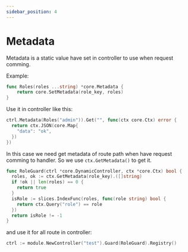 ```yaml
---
sidebar_position: 4
---
```


# Metadata

Metadata is a static value have set in controller to use when request comming.

Example:

```go
func Roles(roles ...string) *core.Metadata {
	return core.SetMetadata(role_key, roles)
}
```

Use it in controller like this:

```go
ctrl.Metadata(Roles("admin")).Get("", func(ctx core.Ctx) error {
  return ctx.JSON(core.Map{
    "data": "ok",
  })
})
```

In this case we need get metadata of route path when have request comming to handler. So we use `ctx.GetMetadata()` to get it.

```go
func RoleGuard(ctrl *core.DynamicController, ctx *core.Ctx) bool {
  roles, ok := ctx.GetMetadata(role_key).([]string)
  if !ok || len(roles) == 0 {
    return true
  }
  isRole := slices.IndexFunc(roles, func(role string) bool {
    return ctx.Query("role") == role
  })
  return isRole != -1
}
```

and use it for all route in controller:

```go
ctrl := module.NewController("test").Guard(RoleGuard).Registry()
```